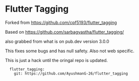 # Flutter Tagging


Forked from https://github.com/cpf5193/flutter_tagging

Based on https://github.com/sarbagyastha/flutter_tagging/

also grabbed from what is on pub.dev version 3.0.0

This fixes some bugs and has null safety. Also not web specific.

This is just a hack until the oringal repo is updated.

```
  flutter_tagging: 
    git: https://github.com/AyushmanG-26/flutter_tagging
```
